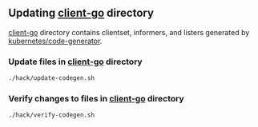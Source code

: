 ## Updating [client-go](../client-go) directory
[client-go](../client-go) directory contains clientset, informers, and listers generated by [kubernetes/code-generator](https://github.com/kubernetes/code-generator).

### Update files in [client-go](../client-go) directory
```bash
./hack/update-codegen.sh
```

### Verify changes to files in [client-go](../client-go) directory
```bash
./hack/verify-codegen.sh
```
